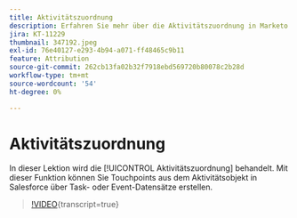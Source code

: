 ```yaml
---
title: Aktivitätszuordnung
description: Erfahren Sie mehr über die Aktivitätszuordnung in Marketo Measure. Mit dieser Funktion können Sie Touchpoints aus dem Aktivitätsobjekt in Salesforce über Task- oder Event-Datensätze erstellen.
jira: KT-11229
thumbnail: 347192.jpeg
exl-id: 76e40127-e293-4b94-a071-ff48465c9b11
feature: Attribution
source-git-commit: 262cb13fa02b32f7918ebd569720b80078c2b28d
workflow-type: tm+mt
source-wordcount: '54'
ht-degree: 0%

---
```


# Aktivitätszuordnung

In dieser Lektion wird die [!UICONTROL Aktivitätszuordnung] behandelt. Mit dieser Funktion können Sie Touchpoints aus dem Aktivitätsobjekt in Salesforce über Task- oder Event-Datensätze erstellen.

>[!VIDEO](https://video.tv.adobe.com/v/347192/?learn=on){transcript=true}
